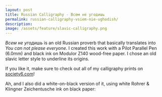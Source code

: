 ```yaml
---
layout: post
title: Russian Calligraphy - Всем не угодишь
permalink: russian-calligraphy-vsiem-nie-ughodish/
description: 
image: /assets/feature/slavic-calligraphy.png
---
```


_Всем не угодишь_ is an old Russian proverb that basically translates into _You can not please everyone_. I created this work with a Pilot Parallel Pen (6.0mm) and black ink on Modulor Z140 wood-free paper. I chose an old slavic letter style to underline its origins.

<amp-youtube data-videoid="sJVVWsVQU-A" layout="responsive" width="480" height="270"></amp-youtube>

If you like it, make sure to check out all of my calligraphy prints on [society6.com](https://society6.com/redrabbit_calligraphy)!

Ah, and I also did a white-on-black version of it, using white Rohrer & Klingner Zeichentusche ink on black paper:

<amp-youtube data-videoid="f_6bHvxLn5c" layout="responsive" width="480" height="270"></amp-youtube>
